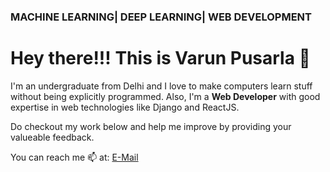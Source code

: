 ### **MACHINE LEARNING| DEEP LEARNING| WEB DEVELOPMENT**

# Hey there!!! This is Varun Pusarla 👋

I'm an undergraduate from Delhi and I love to make computers learn stuff without being explicitly programmed.
Also, I'm a **Web Developer** with good expertise in web technologies like Django and ReactJS.

Do checkout my work below and help me improve by providing your valueable feedback.

You can reach me 📫 at: 
[E-Mail](varunpusarla@gmail.com)


<!--
**varunpusarla/varunpusarla** is a ✨ _special_ ✨ repository because its `README.md` (this file) appears on your GitHub profile.

Here are some ideas to get you started:

- 🔭 I’m currently working on ...
- 🌱 I’m currently learning ...
- 👯 I’m looking to collaborate on ...
- 🤔 I’m looking for help with ...
- 💬 Ask me about ...
- 📫 How to reach me: ...
- 😄 Pronouns: ...
- ⚡ Fun fact: ...
-->
